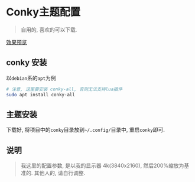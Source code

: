 # Conky主题配置
> 自用的, 喜欢的可以下载.


[效果预览](./preview.png)


## conky 安装

以`debian`系的`apt`为例

```bash
# 注意, 这里要安装 conky-all, 否则无法支持lua插件
sudo apt install conky-all
```

## 主题安装

下载好, 将项目中的`conky`目录放到`~/.config/`目录中, 重启`conky`即可.


## 说明
> 我这里的配置参数, 是以我的显示器 4k(3840x2160), 然后200%缩放为基准的.  其他人的, 请自行调整.